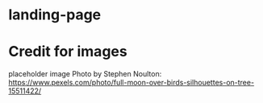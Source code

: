# landing-page

# Credit for images
placeholder image Photo by Stephen Noulton: https://www.pexels.com/photo/full-moon-over-birds-silhouettes-on-tree-15511422/